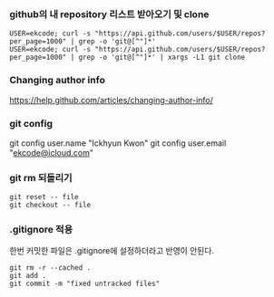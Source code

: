 ### github의 내 repository 리스트 받아오기 및 clone
```
USER=ekcode; curl -s "https://api.github.com/users/$USER/repos?per_page=1000" | grep -o 'git@[^"]*'
USER=ekcode; curl -s "https://api.github.com/users/$USER/repos?per_page=1000" | grep -o 'git@[^"]*' | xargs -L1 git clone
```
### Changing author info
https://help.github.com/articles/changing-author-info/

### git config
git config user.name "Ickhyun Kwon"
git config user.email "ekcode@icloud.com"

### git rm 되돌리기
```
git reset -- file
git checkout -- file
```

### .gitignore 적용
한번 커밋한 파일은 .gitignore에 설정하더라고 반영이 안된다.
```
git rm -r --cached .
git add .
git commit -m "fixed untracked files"
```

